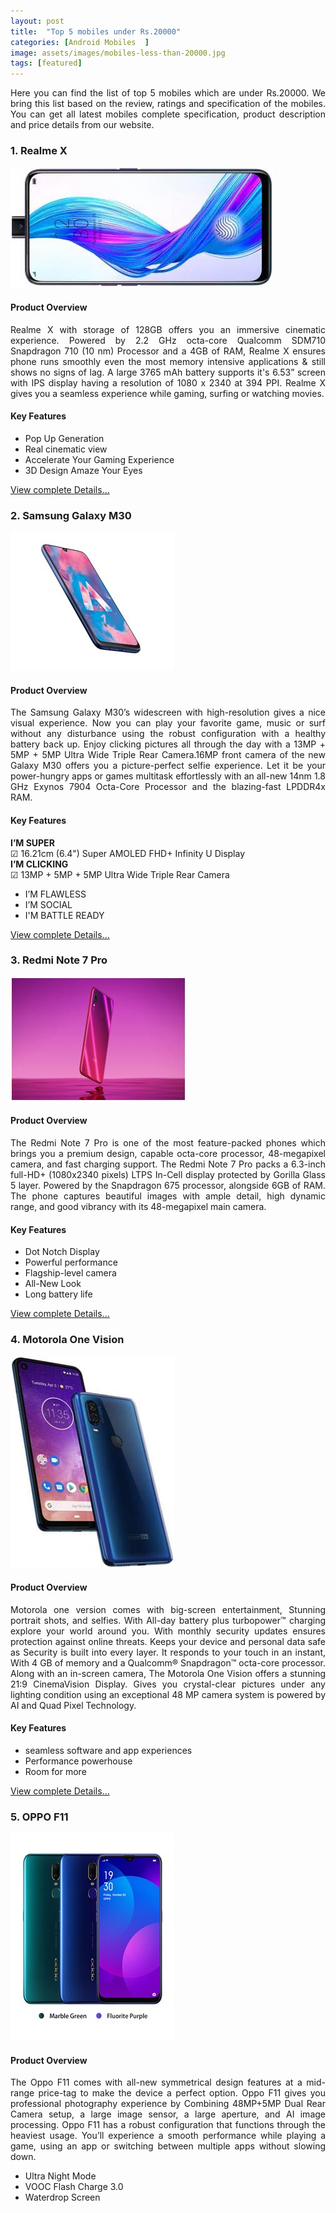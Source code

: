 ```yaml
---
layout: post
title:  "Top 5 mobiles under Rs.20000"
categories: [Android Mobiles  ]
image: assets/images/mobiles-less-than-20000.jpg
tags: [featured]
---
```

<p style="text-align:justify">Here you can find the list of top 5 mobiles which are under Rs.20000. We bring this list based on the review, ratings and specification of the mobiles. You can get all latest mobiles complete specification, product description and price details from our website.</p>

### 1. Realme X  

![Realme X](../assets/images/realme-x.jpg)

#### Product Overview
<p style="text-align:justify">Realme X with storage of 128GB offers you an immersive cinematic experience. Powered by 2.2 GHz octa-core Qualcomm SDM710 Snapdragon 710 (10 nm) Processor and a 4GB of RAM, Realme X ensures phone runs smoothly even the most memory intensive applications & still shows no signs of lag. A large 3765 mAh battery supports it's 6.53” screen with IPS display having a resolution of 1080 x 2340 at 394 PPI. Realme X gives you a seamless experience while gaming, surfing or watching movies.</p>

#### Key Features

* Pop Up Generation
* Real cinematic view
* Accelerate Your Gaming Experience
* 3D Design Amaze Your Eyes


 [View complete Details...](#)

### 2. Samsung Galaxy M30
![Samsung Galaxy M30](../assets/images/Samsung-Galaxy-M30.jpg)
#### Product Overview

<p style="text-align:justify">The Samsung Galaxy M30’s widescreen with high-resolution gives a nice visual experience. Now you can play your favorite game, music or surf without any disturbance using the robust configuration with a healthy battery back up. Enjoy clicking pictures all through the day with a 13MP + 5MP + 5MP Ultra Wide Triple Rear Camera.16MP front camera of the new Galaxy M30 offers you a picture-perfect selfie experience. Let it be your power-hungry apps or games multitask effortlessly with an all-new 14nm 1.8 GHz Exynos 7904 Octa-Core Processor and the blazing-fast LPDDR4x RAM.</p>

#### Key Features

**I’M SUPER**<br>
<span>&#9745;</span> 16.21cm (6.4") Super AMOLED FHD+ Infinity U Display<br>
**I’M CLICKING**<br>
<span>&#9745;</span> 13MP + 5MP + 5MP Ultra Wide Triple Rear Camera<br>       
* I’M FLAWLESS
* I’M SOCIAL
* I'M BATTLE READY

 [View complete Details...](#)

### 3. Redmi Note 7 Pro

![redmi Note 7 Pro](../assets/images/Redmi-Note-7-Pro.jpg)
#### Product Overview
<p style="text-align:justify">The Redmi Note 7 Pro is one of the most feature-packed phones which brings you a premium design, capable octa-core processor, 48-megapixel camera, and fast charging support. The Redmi Note 7 Pro packs a 6.3-inch full-HD+ (1080x2340 pixels) LTPS In-Cell display protected by Gorilla Glass 5 layer. Powered by the Snapdragon 675 processor, alongside 6GB of RAM. The phone captures beautiful images with ample detail, high dynamic range, and good vibrancy with its 48-megapixel main camera. </p>

#### Key Features

* Dot Notch Display
* Powerful performance
* Flagship-level camera
* All-New Look
* Long battery life


[View complete Details...](#)

### 4. Motorola One Vision
![Motorola One Vision](../assets/images/Motorola-One-Vision.jpg)
#### Product Overview

<p style="text-align:justify">Motorola one version comes with big-screen entertainment, Stunning portrait shots, and selfies. With All-day battery plus turbopower™ charging explore your world around you. With monthly security updates ensures protection against online threats. Keeps your device and personal data safe as Security is built into every layer. It responds to your touch in an instant, With 4 GB of memory and a Qualcomm® Snapdragon™ octa-core processor. Along with an in-screen camera, The Motorola One Vision offers a stunning 21:9 CinemaVision Display. Gives you crystal-clear pictures under any lighting condition using an exceptional 48 MP camera system is powered by AI and Quad Pixel Technology.</p>

#### Key Features

* seamless software and app experiences
* Performance powerhouse
* Room for more


[View complete Details...](#)

### 5. OPPO F11 
![OPPO F11 ](../assets/images/OPPO-F11.jpg)
#### Product Overview

<p style="text-align:justify">The Oppo F11 comes with all-new symmetrical design features at a mid-range price-tag to make the device a perfect option. Oppo F11 gives you professional photography experience by Combining 48MP+5MP Dual Rear Camera setup, a large image sensor, a large aperture, and AI image processing. Oppo F11 has a robust configuration that functions through the heaviest usage. You’ll experience a smooth performance while playing a game, using an app or switching between multiple apps without slowing down.</p>

* Ultra Night Mode
* VOOC Flash Charge 3.0
* Waterdrop Screen


